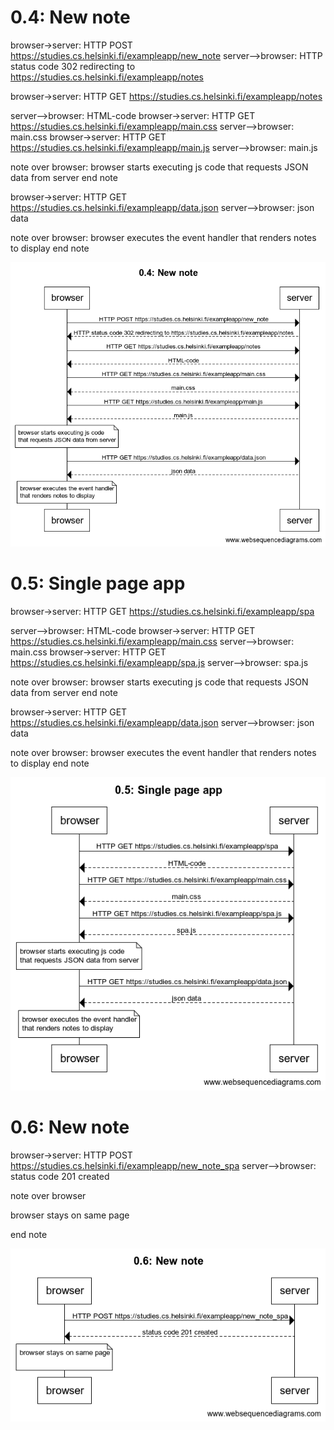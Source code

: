 # 0.4: New note

browser->server: HTTP POST https://studies.cs.helsinki.fi/exampleapp/new_note
server-->browser: HTTP status code 302 redirecting to https://studies.cs.helsinki.fi/exampleapp/notes

browser->server: HTTP GET https://studies.cs.helsinki.fi/exampleapp/notes

server-->browser: HTML-code
browser->server: HTTP GET https://studies.cs.helsinki.fi/exampleapp/main.css
server-->browser: main.css
browser->server: HTTP GET https://studies.cs.helsinki.fi/exampleapp/main.js
server-->browser: main.js

note over browser:
browser starts executing js code
that requests JSON data from server 
end note

browser->server: HTTP GET https://studies.cs.helsinki.fi/exampleapp/data.json
server-->browser: json data

note over browser:
browser executes the event handler
that renders notes to display
end note

![New Form](New-form.png)




# 0.5: Single page app

browser->server: HTTP GET https://studies.cs.helsinki.fi/exampleapp/spa

server-->browser: HTML-code
browser->server: HTTP GET https://studies.cs.helsinki.fi/exampleapp/main.css
server-->browser: main.css
browser->server: HTTP GET https://studies.cs.helsinki.fi/exampleapp/spa.js
server-->browser: spa.js

note over browser:
browser starts executing js code
that requests JSON data from server 
end note

browser->server: HTTP GET https://studies.cs.helsinki.fi/exampleapp/data.json
server-->browser: json data

note over browser:
browser executes the event handler
that renders notes to display
end note

![Single page app](Single-page-app.png)

# 0.6: New note


browser->server: HTTP POST https://studies.cs.helsinki.fi/exampleapp/new_note_spa
server-->browser: status code 201 created

note over browser

browser stays on same page

end note

![New note spa](New-note-spa.png)